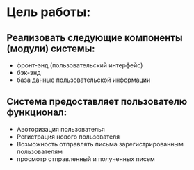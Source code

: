 # Цель работы:
## Реализовать следующие компоненты (модули) системы:
  - фронт-энд (пользовательский интерфейс)
  - бэк-энд
  - база данные пользовательской информации
## Система предоставляет пользователю функционал:
  - Авоторизация пользователья
  - Регистрация нового пользователя
  - Возможность отправлять письма зарегистрированным пользователям
  - просмотр отправленный и полученных писем
